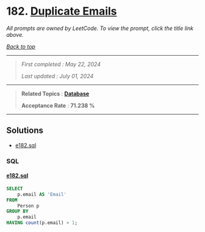# 182. [Duplicate Emails](<https://leetcode.com/problems/duplicate-emails>)

*All prompts are owned by LeetCode. To view the prompt, click the title link above.*

*[Back to top](<../README.md>)*

------

> *First completed : May 22, 2024*
>
> *Last updated : July 01, 2024*

------

> **Related Topics** : **[Database](<by_topic/Database.md>)**
>
> **Acceptance Rate** : **71.238 %**

------

## Solutions

- [e182.sql](<../my-submissions/e182.sql>)
### SQL
#### [e182.sql](<../my-submissions/e182.sql>)
```SQL
SELECT 
    p.email AS 'Email'
FROM
    Person p
GROUP BY 
    p.email
HAVING count(p.email) > 1;
```

